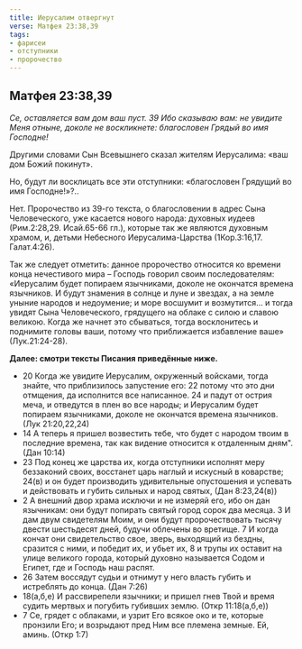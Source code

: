 ```yaml
---
title: Иерусалим отвергнут
verse: Матфея 23:38,39
tags: 
- фарисеи
- отступники
- пророчество
---
```


## Матфея 23:38,39

*Се, оставляется вам дом ваш пуст. 39 Ибо сказываю вам: не увидите Меня отныне, доколе не воскликнете: благословен Грядый во имя Господне!*

Другими словами Сын Всевышнего сказал жителям Иерусалима: «ваш дом Божий покинут». 

Но, будут ли восклицать все эти отступники: «благословен Грядущий во имя Господне!»?..

Нет. Пророчество из 39-го текста, о благословении в адрес Сына Человеческого, уже касается нового народа: духовных иудеев (Рим.2:28,29. Исай.65-66 гл.), которые так же являются духовным храмом, и, детьми Небесного Иерусалима-Царства (1Кор.3:16,17. Галат.4:26).

Так же следует отметить: данное пророчество относится ко времени конца нечестивого мира – Господь говорил своим последователям: «Иерусалим будет попираем язычниками, доколе не окончатся времена язычников. И будут знамения в солнце и луне и звездах, а на земле уныние народов и недоумение; и море восшумит и возмутится… и тогда увидят Сына Человеческого, грядущего на облаке с силою и славою великою. Когда же начнет это сбываться, тогда восклонитесь и поднимите головы ваши, потому что приближается избавление ваше» (Лук.21:24-28). 

**Далее: смотри тексты Писания приведённые ниже.**

- 20 Когда же увидите Иерусалим, окруженный войсками, тогда знайте, что приблизилось запустение его: 22 потому что это дни отмщения, да исполнится все написанное. 24 и падут от острия меча, и отведутся в плен во все народы; и Иерусалим будет попираем язычниками, доколе не окончатся времена язычников. (Лук 21:20,22,24)
- 14 А теперь я пришел возвестить тебе, что будет с народом твоим в последние времена, так как видение относится к отдаленным дням". (Дан 10:14)
- 23 Под конец же царства их, когда отступники исполнят меру беззаконий своих, восстанет царь наглый и искусный в коварстве; 24(в) и он будет производить удивительные опустошения и успевать и действовать и губить сильных и народ святых, (Дан 8:23,24(в))
- 2 А внешний двор храма исключи и не измеряй его, ибо он дан язычникам: они будут попирать святый город сорок два месяца. 3 И дам двум свидетелям Моим, и они будут пророчествовать тысячу двести шестьдесят дней, будучи облечены во вретище. 7 И когда кончат они свидетельство свое, зверь, выходящий из бездны, сразится с ними, и победит их, и убьет их, 8 и трупы их оставит на улице великого города, который духовно называется Содом и Египет, где и Господь наш распят.
- 26 Затем воссядут судьи и отнимут у него власть губить и истреблять до конца. (Дан 7:26)
- 18(а,б,е) И рассвирепели язычники; и пришел гнев Твой и время судить мертвых и погубить губивших землю. (Откр 11:18(а,б,е))
- 7 Се, грядет с облаками, и узрит Его всякое око и те, которые пронзили Его; и возрыдают пред Ним все племена земные. Ей, аминь. (Откр 1:7)

